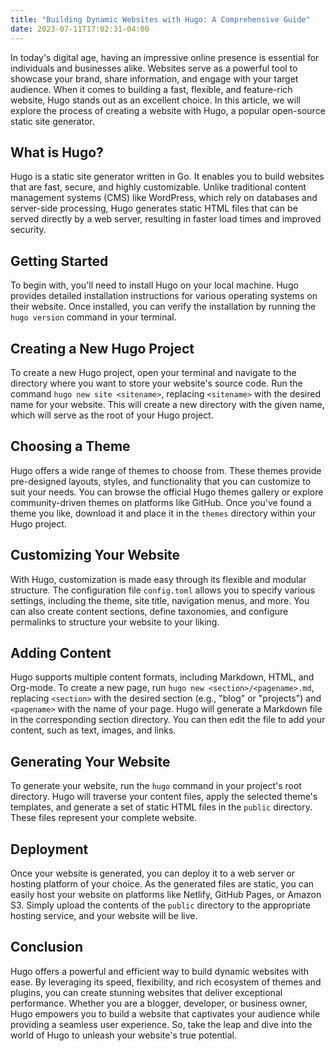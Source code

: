 ```yaml
---
title: "Building Dynamic Websites with Hugo: A Comprehensive Guide"
date: 2023-07-11T17:02:31-04:00
---
```


In today's digital age, having an impressive online presence is essential for individuals and businesses alike. Websites serve as a powerful tool to showcase your brand, share information, and engage with your target audience. When it comes to building a fast, flexible, and feature-rich website, Hugo stands out as an excellent choice. In this article, we will explore the process of creating a website with Hugo, a popular open-source static site generator.

## What is Hugo?
Hugo is a static site generator written in Go. It enables you to build websites that are fast, secure, and highly customizable. Unlike traditional content management systems (CMS) like WordPress, which rely on databases and server-side processing, Hugo generates static HTML files that can be served directly by a web server, resulting in faster load times and improved security.

## Getting Started
To begin with, you'll need to install Hugo on your local machine. Hugo provides detailed installation instructions for various operating systems on their website. Once installed, you can verify the installation by running the `hugo version` command in your terminal.

## Creating a New Hugo Project
To create a new Hugo project, open your terminal and navigate to the directory where you want to store your website's source code. Run the command `hugo new site <sitename>`, replacing `<sitename>` with the desired name for your website. This will create a new directory with the given name, which will serve as the root of your Hugo project.

## Choosing a Theme
Hugo offers a wide range of themes to choose from. These themes provide pre-designed layouts, styles, and functionality that you can customize to suit your needs. You can browse the official Hugo themes gallery or explore community-driven themes on platforms like GitHub. Once you've found a theme you like, download it and place it in the `themes` directory within your Hugo project.

## Customizing Your Website
With Hugo, customization is made easy through its flexible and modular structure. The configuration file `config.toml` allows you to specify various settings, including the theme, site title, navigation menus, and more. You can also create content sections, define taxonomies, and configure permalinks to structure your website to your liking.

## Adding Content
Hugo supports multiple content formats, including Markdown, HTML, and Org-mode. To create a new page, run `hugo new <section>/<pagename>.md`, replacing `<section>` with the desired section (e.g., "blog" or "projects") and `<pagename>` with the name of your page. Hugo will generate a Markdown file in the corresponding section directory. You can then edit the file to add your content, such as text, images, and links.

## Generating Your Website
To generate your website, run the `hugo` command in your project's root directory. Hugo will traverse your content files, apply the selected theme's templates, and generate a set of static HTML files in the `public` directory. These files represent your complete website.

## Deployment
Once your website is generated, you can deploy it to a web server or hosting platform of your choice. As the generated files are static, you can easily host your website on platforms like Netlify, GitHub Pages, or Amazon S3. Simply upload the contents of the `public` directory to the appropriate hosting service, and your website will be live.

## Conclusion
Hugo offers a powerful and efficient way to build dynamic websites with ease. By leveraging its speed, flexibility, and rich ecosystem of themes and plugins, you can create stunning websites that deliver exceptional performance. Whether you are a blogger, developer, or business owner, Hugo empowers you to build a website that captivates your audience while providing a seamless user experience. So, take the leap and dive into the world of Hugo to unleash your website's true potential.